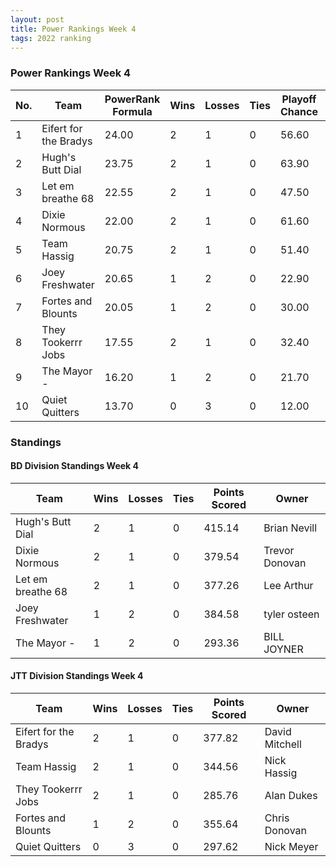 ```yaml
---
layout: post
title: Power Rankings Week 4
tags: 2022 ranking
---
```


### Power Rankings Week 4

|   No. | Team                   |   PowerRank Formula |   Wins |   Losses |   Ties |   Playoff Chance |   Points Scored | Owner           |
|-------|------------------------|---------------------|--------|----------|--------|------------------|-----------------|-----------------|
|     1 | Eifert  for the Bradys |               24.00 |      2 |        1 |      0 |            56.60 |          377.82 | David Mitchell  |
|     2 | Hugh's  Butt Dial      |               23.75 |      2 |        1 |      0 |            63.90 |          415.14 | Brian Nevill    |
|     3 | Let em breathe 68      |               22.55 |      2 |        1 |      0 |            47.50 |          377.26 | Lee Arthur      |
|     4 | Dixie Normous          |               22.00 |      2 |        1 |      0 |            61.60 |          379.54 | Trevor  Donovan |
|     5 | Team  Hassig           |               20.75 |      2 |        1 |      0 |            51.40 |          344.56 | Nick Hassig     |
|     6 | Joey Freshwater        |               20.65 |      1 |        2 |      0 |            22.90 |          384.58 | tyler osteen    |
|     7 | Fortes and Blounts     |               20.05 |      1 |        2 |      0 |            30.00 |          355.64 | Chris Donovan   |
|     8 | They Tookerrr Jobs     |               17.55 |      2 |        1 |      0 |            32.40 |          285.76 | Alan Dukes      |
|     9 | The Mayor -            |               16.20 |      1 |        2 |      0 |            21.70 |          293.36 | BILL JOYNER     |
|    10 | Quiet Quitters         |               13.70 |      0 |        3 |      0 |            12.00 |          297.62 | Nick Meyer      |


### Standings

#### BD Division Standings Week 4

| Team              |   Wins |   Losses |   Ties |   Points Scored | Owner           |
|-------------------|--------|----------|--------|-----------------|-----------------|
| Hugh's  Butt Dial |      2 |        1 |      0 |          415.14 | Brian Nevill    |
| Dixie Normous     |      2 |        1 |      0 |          379.54 | Trevor  Donovan |
| Let em breathe 68 |      2 |        1 |      0 |          377.26 | Lee Arthur      |
| Joey Freshwater   |      1 |        2 |      0 |          384.58 | tyler osteen    |
| The Mayor -       |      1 |        2 |      0 |          293.36 | BILL JOYNER     |


#### JTT Division Standings Week 4

| Team                   |   Wins |   Losses |   Ties |   Points Scored | Owner          |
|------------------------|--------|----------|--------|-----------------|----------------|
| Eifert  for the Bradys |      2 |        1 |      0 |          377.82 | David Mitchell |
| Team  Hassig           |      2 |        1 |      0 |          344.56 | Nick Hassig    |
| They Tookerrr Jobs     |      2 |        1 |      0 |          285.76 | Alan Dukes     |
| Fortes and Blounts     |      1 |        2 |      0 |          355.64 | Chris Donovan  |
| Quiet Quitters         |      0 |        3 |      0 |          297.62 | Nick Meyer     |


